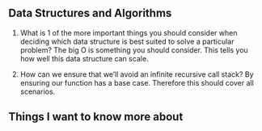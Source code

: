 ## Data Structures and Algorithms
  
1. What is 1 of the more important things you should consider when deciding which data structure is best suited to solve a particular problem? 
  The big O is something you should consider. This tells you how well this data structure can scale.

2. How can we ensure that we’ll avoid an infinite recursive call stack? 
  By ensuring our function has a base case. Therefore this should cover all scenarios. 

## Things I want to know more about
